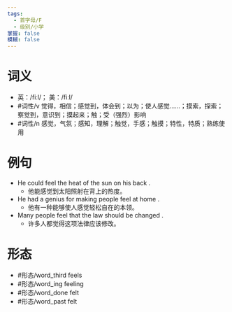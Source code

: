 ```yaml
---
tags:
  - 首字母/F
  - 级别/小学
掌握: false
模糊: false
---
```

# 词义
- 英：/fiːl/； 美：/fiːl/
- #词性/v  觉得，相信；感觉到，体会到；以为；使人感觉……；摸索，探索；察觉到，意识到；摸起来；触；受（强烈）影响
- #词性/n  感觉，气氛；感知，理解；触觉，手感；触摸；特性，特质；熟练使用
# 例句
- He could feel the heat of the sun on his back .
	- 他能感觉到太阳照射在背上的热度。
- He had a genius for making people feel at home .
	- 他有一种能够使人感觉轻松自在的本领。
- Many people feel that the law should be changed .
	- 许多人都觉得这项法律应该修改。
# 形态
- #形态/word_third feels
- #形态/word_ing feeling
- #形态/word_done felt
- #形态/word_past felt
